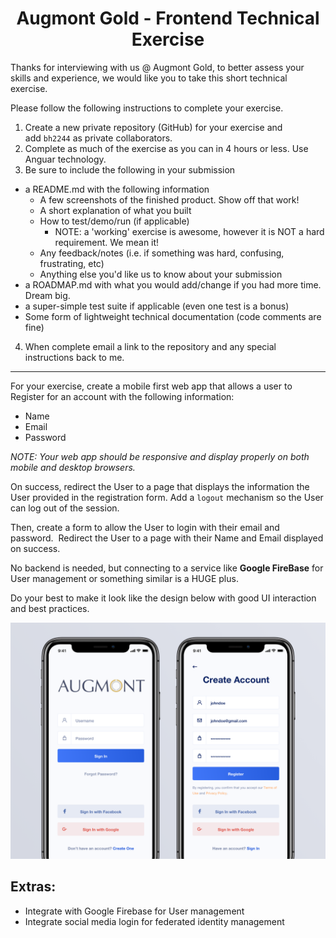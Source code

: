 # <center>Augmont Gold - Frontend Technical Exercise</center>

Thanks for interviewing with us @ Augmont Gold, to better assess your skills and experience, we would like you to take this short technical exercise.

Please follow the following instructions to complete your exercise.

1. Create a new private repository (GitHub) for your exercise and add `bh2244` as private collaborators.
2. Complete as much of the exercise as you can in 4 hours or less. Use Anguar technology.
3. Be sure to include the following in your submission

- a README.md with the following information
  - A few screenshots of the finished product. Show off that work!
  - A short explanation of what you built
  - How to test/demo/run (if applicable)
    - NOTE: a 'working' exercise is awesome, however it is NOT a hard requirement. We mean it!
  - Any feedback/notes (i.e. if something was hard, confusing, frustrating, etc)
  - Anything else you'd like us to know about your submission
- a ROADMAP.md with what you would add/change if you had more time. Dream big.
- a super-simple test suite if applicable (even one test is a bonus)
- Some form of lightweight technical documentation (code comments are fine)

4. When complete email a link to the repository and any special instructions back to me.

---

For your exercise, create a mobile first web app that allows a user to Register for an account with the following information:

- Name
- Email
- Password

_NOTE: Your web app should be responsive and display properly on both mobile and desktop browsers._

On success, redirect the User to a page that displays the information the User provided in the registration form. Add a `logout` mechanism so the User can log out of the session.

Then, create a form to allow the User to login with their email and password.  Redirect the User to a page with their Name and Email displayed on success.

No backend is needed, but connecting to a service like **Google FireBase** for User management or something similar is a HUGE plus.

Do your best to make it look like the design below with good UI interaction and best practices.

![Screenshot of Mobile Web](./mobile_ui.png)

## Extras:

- Integrate with Google Firebase for User management
- Integrate social media login for federated identity management
